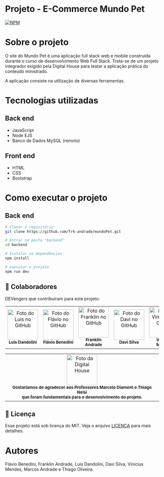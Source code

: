 # Projeto - E-Commerce Mundo Pet
[![NPM](https://img.shields.io/npm/l/react)](https://opensource.org/licenses/MIT)

# Sobre o projeto 

O site do Mundo Pet é uma aplicação full stack web e mobile construída durante o curso de desenvolvimento Web Full Stack. Trata-se de um projeto integrador exigido pela Digital House para testar a aplicação prática do conteúdo ministrado.

A aplicação consiste na utilização de diversas ferramentas.

# Tecnologias utilizadas 
## Back end
- JavaScript
- Node EJS
- Banco de Dados MySQL (remoto)

## Front end
- HTML
- CSS
- Bootstrap

# Como executar o projeto

## Back end

```bash
# Clonar o repositório:
git clone https://github.com/frk-andrade/mundoPet.git

# Entrar na pasta "backend"
cd backend

# Instalar as dependências
npm install

# executar o projeto
npm run dev
```

## 🤝 Colaboradores

DEVengers que contribuíram para este projeto:

<table>
  <tr>
    <td align="center">
      <a href="#">
        <img src="https://avatars.githubusercontent.com/u/82612638?v=4" width="100px;" alt="Foto do Luis no GitHub"/><br>
        <sub>
          <b>Luis Dandolini</b>
        </sub>
      </a>
    </td>
    <td align="center">
      <a href="#">
        <img src="https://avatars.githubusercontent.com/u/18532116?v=4" width="100px;" alt="Foto do Flávio no GitHub"/><br>
        <sub>
          <b>Flávio Benedini</b>
        </sub>
      </a>
    </td>
          <td align="center">
      <a href="#">
        <img src="https://avatars.githubusercontent.com/u/100174287?v=4" width="100px;" alt="Foto do Franklin no GitHub"/><br>
        <sub>
          <b>Franklin Andrade</b>
        </sub>
      </a>
    </td>
    <td align="center">
      <a href="#">
        <img src="https://avatars.githubusercontent.com/u/96998711?v=4" width="100px;" alt="Foto do Davi no GitHub"/><br>
        <sub>
          <b>Davi Silva</b>
        </sub>
      </a>
    </td>
    <td align="center">
      <a href="#">
        <img src="https://avatars.githubusercontent.com/u/62083521?v=4" width="100px;" alt="Foto do Vinicius no GitHub"/><br>
        <sub>
          <b>Vinicius Mendes</b>
        </sub>
      </a>
    </td>
    <td align="center">
      <a href="#">
        <img src="https://avatars.githubusercontent.com/u/97227221?v=4" width="100px;" alt="Foto do Thiago no GitHub"/><br>
        <sub>
          <b>Thiago Oliveira</b>
        </sub>
      </a>
    </td>
    <td align="center">
      <a href="#">
        <img src="https://avatars.githubusercontent.com/u/73915915?v=4" width="100px;" alt="Foto do Marcos no GitHub"/><br>
        <sub>
          <b>Marcos Andrade</b>
        </sub>
      </a>
    </td>
  </tr>
</table>

<table>
  <tr>
    <td align="center">
      <a href="#">
        <img src="https://br.digitalhouse.com/wp-content/uploads/2018/02/dh-coding-school-logo.jpg" width="100px;" alt="Foto da Digital House"/><br>
        <sub>
          <b> Gostaríamos de agradecer aos Professores Marcelo Diament e Thiago Nelsi <br> que foram fundamentais para o desenvolvimento
          do projeto.</b>
        </sub>
      </a>
    </td>
  </tr>
  </table>


## 📝 Licença

Esse projeto está sob licença do MIT. Veja o arquivo [LICENÇA](https://opensource.org/licenses/MIT) para mais detalhes.

# Autores

Flávio Benedini, Franklin Andrade, Luis Dandolini, Davi Silva, Vinicius Mendes, Marcos Andrade e Thiago Oliveira.